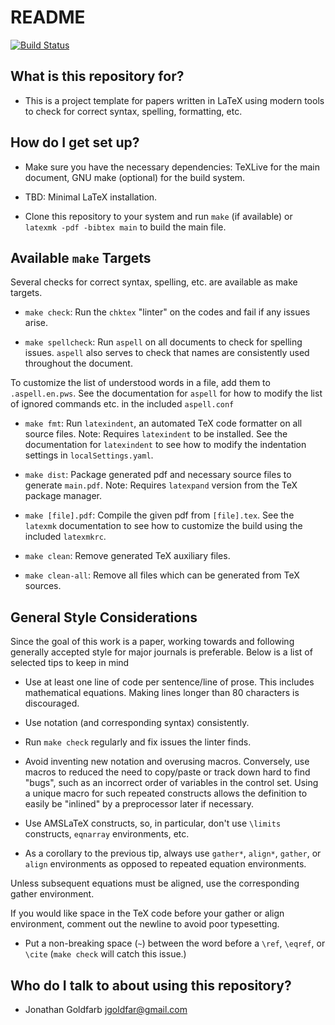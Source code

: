 # README #

[![Build Status](https://travis-ci.org/jgoldfar/paper-build-demo.svg?branch=master)](https://travis-ci.org/jgoldfar/paper-build-demo)

## What is this repository for? ##

* This is a project template for papers written in LaTeX using modern tools to check for correct syntax, spelling, formatting, etc.

## How do I get set up? ##

* Make sure you have the necessary dependencies: TeXLive for the main document, GNU make (optional) for the build system.

* TBD: Minimal LaTeX installation.

* Clone this repository to your system and run `make` (if available) or `latexmk -pdf -bibtex main` to build the main file.

## Available `make` Targets ##

Several checks for correct syntax, spelling, etc. are available as make targets.

* `make check`: Run the `chktex` "linter" on the codes and fail if any issues arise.

* `make spellcheck`: Run `aspell` on all documents to check for spelling issues. `aspell` also serves to check that names are consistently used throughout the document.

To customize the list of understood words in a file, add them to `.aspell.en.pws`. See the documentation for `aspell` for how to modify the list of ignored commands etc. in the included `aspell.conf`

* `make fmt`: Run `latexindent`, an automated TeX code formatter on all source files. Note: Requires `latexindent` to be installed. See the documentation for `latexindent` to see how to modify the indentation settings in `localSettings.yaml`.

* `make dist`: Package generated pdf and necessary source files to generate `main.pdf`. Note: Requires `latexpand` version from the TeX package manager.

* `make [file].pdf`: Compile the given pdf from `[file].tex`. See the `latexmk` documentation to see how to customize the build using the included `latexmkrc`.

* `make clean`: Remove generated TeX auxiliary files.

* `make clean-all`: Remove all files which can be generated from TeX sources.

## General Style Considerations ##

Since the goal of this work is a paper, working towards and following generally accepted style for major journals is preferable. Below is a list of selected tips to keep in mind

* Use at least one line of code per sentence/line of prose. This includes mathematical equations. Making lines longer than 80 characters is discouraged.

* Use notation (and corresponding syntax) consistently.

* Run `make check` regularly and fix issues the linter finds.

* Avoid inventing new notation and overusing macros. Conversely, use macros to reduced the need to copy/paste or track down hard to find "bugs", such as an incorrect order of variables in the control set. Using a unique macro for such repeated constructs allows the definition to easily be "inlined" by a preprocessor later if necessary.

* Use AMSLaTeX constructs, so, in particular, don't use `\limits` constructs, `eqnarray` environments, etc.

* As a corollary to the previous tip, always use `gather*`, `align*`, `gather`, or `align` environments as opposed to repeated equation environments.

Unless subsequent equations must be aligned, use the corresponding gather environment.

If you would like space in the TeX code before your gather or align environment, comment out the newline to avoid poor typesetting.

* Put a non-breaking space (`~`) between the word before a `\ref`, `\eqref`, or `\cite` (`make check` will catch this issue.)

## Who do I talk to about using this repository? ##

* Jonathan Goldfarb <jgoldfar@gmail.com>
